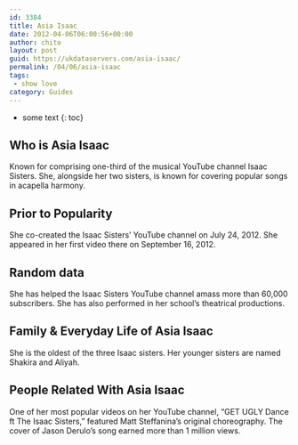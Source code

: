 ```yaml
---
id: 3384
title: Asia Isaac
date: 2012-04-06T06:00:56+00:00
author: chito
layout: post
guid: https://ukdataservers.com/asia-isaac/
permalink: /04/06/asia-isaac
tags:
 - show love
category: Guides
---
```


* some text
{: toc}
          
          
## Who is  Asia Isaac
                  
                  
                  
Known for comprising one-third of the musical YouTube channel Isaac Sisters. She, alongside her two sisters, is known for covering popular songs in acapella harmony.
                  
                
                
                
## Prior to Popularity 
                  
                  
                  
She co-created the Isaac Sisters&#8217; YouTube channel on July 24, 2012. She appeared in her first video there on September 16, 2012.
                  
                
                
                
## Random data 
                  
                  
                  
She has helped the Isaac Sisters YouTube channel amass more than 60,000 subscribers. She has also performed in her school&#8217;s theatrical productions.
                  
                
                
                
## Family & Everyday Life of Asia Isaac
                  
                  
                  
She is the oldest of the three Isaac sisters. Her younger sisters are named Shakira and Aliyah.
                  
                
                
                
## People Related With  Asia Isaac
                  
                  
                  
One of her most popular videos on her YouTube channel, &#8220;GET UGLY Dance ft The Isaac Sisters,&#8221; featured Matt Steffanina&#8217;s original choreography. The cover of Jason Derulo&#8217;s song earned more than 1 million views.
                  
                
              
            
          
          
          
    
    
  

